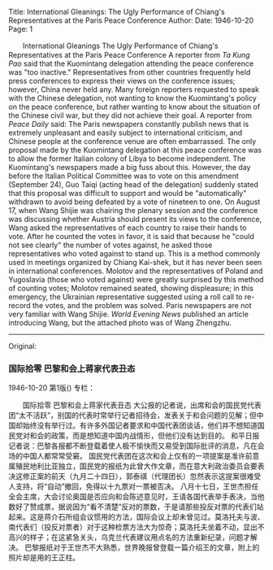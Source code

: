 Title: International Gleanings: The Ugly Performance of Chiang's Representatives at the Paris Peace Conference
Author:
Date: 1946-10-20
Page: 1

　　International Gleanings
    The Ugly Performance of Chiang's Representatives at the Paris Peace Conference
    A reporter from *Ta Kung Pao* said that the Kuomintang delegation attending the peace conference was "too inactive." Representatives from other countries frequently held press conferences to express their views on the conference issues; however, China never held any. Many foreign reporters requested to speak with the Chinese delegation, not wanting to know the Kuomintang's policy on the peace conference, but rather wanting to know about the situation of the Chinese civil war, but they did not achieve their goal.
    A reporter from *Peace Daily* said: The Paris newspapers constantly publish news that is extremely unpleasant and easily subject to international criticism, and Chinese people at the conference venue are often embarrassed.
    The only proposal made by the Kuomintang delegation at this peace conference was to allow the former Italian colony of Libya to become independent. The Kuomintang's newspapers made a big fuss about this. However, the day before the Italian Political Committee was to vote on this amendment (September 24), Guo Taiqi (acting head of the delegation) suddenly stated that this proposal was difficult to support and would be "automatically" withdrawn to avoid being defeated by a vote of nineteen to one.
    On August 17, when Wang Shijie was chairing the plenary session and the conference was discussing whether Austria should present its views to the conference, Wang asked the representatives of each country to raise their hands to vote. After he counted the votes in favor, it is said that because he "could not see clearly" the number of votes against, he asked those representatives who voted against to stand up. This is a method commonly used in meetings organized by Chiang Kai-shek, but it has never been seen in international conferences. Molotov and the representatives of Poland and Yugoslavia (those who voted against) were greatly surprised by this method of counting votes; Molotov remained seated, showing displeasure; in this emergency, the Ukrainian representative suggested using a roll call to re-record the votes, and the problem was solved.
    Paris newspapers are not very familiar with Wang Shijie. *World Evening News* published an article introducing Wang, but the attached photo was of Wang Zhengzhu.



<hr /> 

Original: 


### 国际拾零  巴黎和会上蒋家代表丑态

1946-10-20
第1版()
专栏：

　　国际拾零
    巴黎和会上蒋家代表丑态
    大公报的记者说，出席和会的国民党代表团“太不活跃”，别国的代表时常举行记者招待会，发表关于和会问题的见解；但中国却始终没有举行过。有许多外国记者要求和中国代表团谈话，他们并不想知道国民党对和会的政策，而是想知道中国内战情形，但他们没有达到目的。
    和平日报记者说：巴黎各报都不断登载着使人极不愉快而又易受到国际批评的消息，凡在会场的中国人都常常受窘。
    国民党代表团在这次和会上仅有的一项提案是准许前意属殖民地利比亚独立，国民党的报纸为此曾大作文章，而在意大利政治委员会要表决这修正案的前天（九月二十四日），郭泰祺（代理团长）忽然表示这提案很难受人支持，将“自动”撤回，免得以十九票对一票被否决。
    八月十七日，王世杰担任全会主席，大会讨论奥国是否应向和会陈述意见时，王请各国代表举手表决，当他数好了赞成票，据说因为“看不清楚”反对的票数，于是请那些投反对票的代表们站起来。这是蒋介石所组会议惯用的方法，国际会议上却未曾见过。莫洛托夫与波、南代表们（投反对票者）对于这种检票方法大为惊奇；莫洛托夫坐着不动，显出不高兴的样子；在这紧急关头，乌克兰代表建议用点名的方法重新纪录，问题才解决。
    巴黎报纸对于王世杰不大熟悉，世界晚报曾登载一篇介绍王的文章，附上的照片却是用的王正柱。
